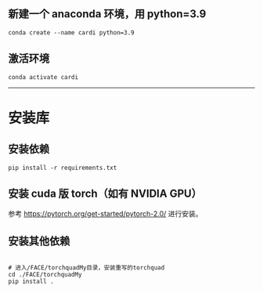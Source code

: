 ## 新建一个 anaconda 环境，用 python=3.9

```shell
conda create --name cardi python=3.9
```

## 激活环境

```shell
conda activate cardi
```

---

# 安装库

## 安装依赖

```shell
pip install -r requirements.txt
```

## 安装 cuda 版 torch（如有 NVIDIA GPU）

参考 https://pytorch.org/get-started/pytorch-2.0/ 进行安装。

## 安装其他依赖

```shell

# 进入/FACE/torchquadMy目录，安装重写的torchquad
cd ./FACE/torchquadMy
pip install .
```
